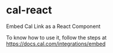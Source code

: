 # cal-react

Embed Cal Link as a React Component

To know how to use it, follow the steps at <https://docs.cal.com/integrations/embed>